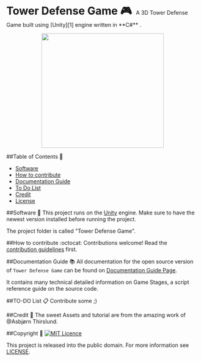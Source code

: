 <h1 align="center" style="display:inline">  
  Tower Defense Game  🎮
<img /></h1>
A 3D Tower Defense Game built using [Unity][1] engine written in **C#** .
<p align="center">  
  <img src="http://octodex.github.com/images/stormtroopocat.jpg" height="300" width="320"/></p>

##Table of Contents :book:
- [Software](https://github.com/Marloxo/Tower-Defense-Game#software-space_invader)
- [How to contribute](https://github.com/Marloxo/Tower-Defense-Game#how-to-contribute-octocat)
- [Documentation Guide](https://github.com/Marloxo/Tower-Defense-Game#documentation-guide-books)
- [To Do List](https://github.com/Marloxo/Tower-Defense-Game#to-do-list-clipboard)
- [Credit](https://github.com/Marloxo/Tower-Defense-Game#credit-tada)
- [License](https://github.com/Marloxo/Tower-Defense-Game#copyright---pencil)

##Software :space_invader:
This project runs on the [Unity][1] engine.
Make sure to have the newest version installed before running the project.

The project folder is called "Tower Defense Game".

##How to contribute :octocat:
Contributions welcome! Read the [contribution guidelines](/CONTRIBUTING.md) first.


##Documentation Guide :books:
All documentation for the open source version of `Tower Defense Game` can be found on [Documentation Guide Page](https://github.com/Marloxo/Tower-Defense-Game/blob/master/Documentation/Guide.md).

It contains many technical detailed information on Game Stages, a script reference guide on the source code.

##TO-DO List :clipboard:
Contribute some ;)

##Credit :tada:
The sweet Assets and tutorial are from the amazing work of @Asbjørn Thirslund.

##Copyright   :pencil:
[![MIT Licence][2]][3]

This project is released into the public domain. For more information see  [LICENSE][4].

[1]: http://unity3d.com "Unity Website"

[2]: https://img.shields.io/github/license/mashape/apistatus.svg?maxAge=2592000
[3]: https://opensource.org/licenses/mit-license.php
[4]: /LICENSE
